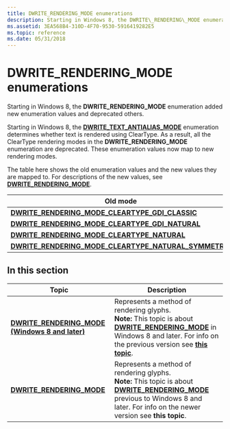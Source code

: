 ```yaml
---
title: DWRITE_RENDERING_MODE enumerations
description: Starting in Windows 8, the DWRITE\_RENDERING\_MODE enumeration added new enumeration values and deprecated others.
ms.assetid: 3EA568B4-310D-4F70-9530-5916419282E5
ms.topic: reference
ms.date: 05/31/2018
---
```


# DWRITE\_RENDERING\_MODE enumerations

Starting in Windows 8, the **DWRITE\_RENDERING\_MODE** enumeration added new enumeration values and deprecated others.

Starting in Windows 8, the [**DWRITE\_TEXT\_ANTIALIAS\_MODE**](/windows/win32/api/Dwrite_1/ne-dwrite_1-dwrite_text_antialias_mode) enumeration determines whether text is rendered using ClearType. As a result, all the ClearType rendering modes in the **DWRITE\_RENDERING\_MODE** enumeration are deprecated. These enumeration values now map to new rendering modes.

The table here shows the old enumeration values and the new values they are mapped to. For descriptions of the new values, see [**DWRITE\_RENDERING\_MODE**](/windows/win32/api/dwrite/ne-dwrite-dwrite_rendering_mode).



| Old mode                                                                                | New mode                                                                                |
|-----------------------------------------------------------------------------------------|-----------------------------------------------------------------------------------------|
| [**DWRITE\_RENDERING\_MODE\_CLEARTYPE\_GDI\_CLASSIC**](/windows/win32/api/dwrite/ne-dwrite-dwrite_rendering_mode)       | [**DWRITE\_RENDERING\_MODE\_GDI\_CLASSIC**](/windows/win32/api/dwrite/ne-dwrite-dwrite_rendering_mode)                  |
| [**DWRITE\_RENDERING\_MODE\_CLEARTYPE\_GDI\_NATURAL**](/windows/win32/api/dwrite/ne-dwrite-dwrite_rendering_mode)       | [**DWRITE\_RENDERING\_MODE\_GDI\_NATURAL**](/windows/win32/api/dwrite/ne-dwrite-dwrite_rendering_mode)                  |
| [**DWRITE\_RENDERING\_MODE\_CLEARTYPE\_NATURAL**](/windows/win32/api/dwrite/ne-dwrite-dwrite_rendering_mode)            | [**DWRITE\_RENDERING\_MODE\_CLEARTYPE\_NATURAL**](/windows/win32/api/dwrite/ne-dwrite-dwrite_rendering_mode)            |
| [**DWRITE\_RENDERING\_MODE\_CLEARTYPE\_NATURAL\_SYMMETRIC**](/windows/win32/api/dwrite/ne-dwrite-dwrite_rendering_mode) | [**DWRITE\_RENDERING\_MODE\_CLEARTYPE\_NATURAL\_SYMMETRIC**](/windows/win32/api/dwrite/ne-dwrite-dwrite_rendering_mode) |



 

## In this section




| Topic | Description | 
|-------|-------------|
| [**DWRITE_RENDERING_MODE (Windows 8 and later)**](/windows/win32/api/dwrite/ne-dwrite-dwrite_rendering_mode)<br> | Represents a method of rendering glyphs. <br> **Note:** This topic is about [**DWRITE_RENDERING_MODE**](/windows/win32/api/dwrite/ne-dwrite-dwrite_rendering_mode) in Windows 8 and later. For info on the previous version see [**this topic**](/windows/win32/api/dwrite/ne-dwrite-dwrite_rendering_mode).<br> | 
| [**DWRITE_RENDERING_MODE**](/windows/win32/api/dwrite/ne-dwrite-dwrite_rendering_mode)<br> | Represents a method of rendering glyphs. <br> **Note:** This topic is about [**DWRITE_RENDERING_MODE**](/windows/win32/api/dwrite/ne-dwrite-dwrite_rendering_mode) previous to Windows 8 and later. For info on the newer version see **this topic**.<br> | 




 

 

 





